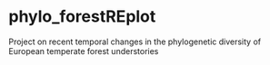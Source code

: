 # phylo_forestREplot
Project on recent temporal changes in the phylogenetic diversity of European temperate forest understories
